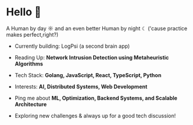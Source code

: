 # Hello 👋  

A Human by day ☼ and an even better Human by night ☾ ('cause practice makes perfect,right?)

- Currently building: LogPsi (a second brain app)  
- Reading Up: **Network Intrusion Detection using Metaheuristic Algorithms**  
- Tech Stack: **Golang, JavaScript, React, TypeScript, Python** 
- Interests: **AI, Distributed Systems, Web Development**  

- Ping me about **ML, Optimization, Backend Systems, and Scalable Architecture**  
- Exploring new challenges & always up for a good tech discussion!  
